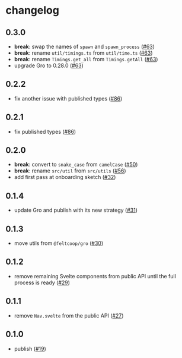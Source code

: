 # changelog

## 0.3.0

- **break**: swap the names of `spawn` and `spawn_process`
  ([#63](https://github.com/feltcoop/felt/pull/63))
- **break**: rename `util/timings.ts` from `util/time.ts`
  ([#63](https://github.com/feltcoop/felt/pull/63))
- **break**: rename `Timings.get_all` from `Timings.getAll`
  ([#63](https://github.com/feltcoop/felt/pull/63))
- upgrade Gro to 0.28.0
  ([#63](https://github.com/feltcoop/felt/pull/63))

## 0.2.2

- fix another issue with published types
  ([#86](https://github.com/feltcoop/felt/pull/86))

## 0.2.1

- fix published types
  ([#86](https://github.com/feltcoop/felt/pull/86))

## 0.2.0

- **break**: convert to `snake_case` from `camelCase`
  ([#50](https://github.com/feltcoop/felt/pull/50))
- **break**: rename `src/util` from `src/utils`
  ([#56](https://github.com/feltcoop/felt/pull/56))
- add first pass at onboarding sketch
  ([#32](https://github.com/feltcoop/felt/pull/32))

## 0.1.4

- update Gro and publish with its new strategy
  ([#31](https://github.com/feltcoop/felt/pull/31))

## 0.1.3

- move utils from `@feltcoop/gro`
  ([#30](https://github.com/feltcoop/felt/pull/30))

## 0.1.2

- remove remaining Svelte components from public API until the full process is ready
  ([#29](https://github.com/feltcoop/felt/pull/29))

## 0.1.1

- remove `Nav.svelte` from the public API
  ([#27](https://github.com/feltcoop/felt/pull/27))

## 0.1.0

- publish
  ([#19](https://github.com/feltcoop/felt/pull/19))
